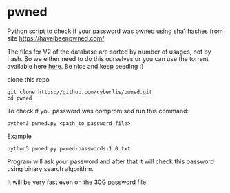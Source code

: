 # pwned
Python script to check if your password was pwned using sha1 hashes from site https://haveibeenpwned.com/

The files for V2 of the database are sorted by number of usages, not by hash.
So we either need to do this ourselves or you can use the torrent available here [here](https://downloads.pwnedpasswords.com/passwords/pwned-passwords-ordered-2.0.txt.7z.torrent). Be nice and keep seeding :)

clone this repo
```
git clone https://github.com/cyberlis/pwned.git
cd pwned
```

To check if you password was compromised run this command:
```
python3 pwned.py <path_to_password_file>
```
Example
```
python3 pwned.py pwned-passwords-1.0.txt
```

Program will ask your password and after that it will check this password using binary search algorithm.

It will be very fast even on the 30G password file.
